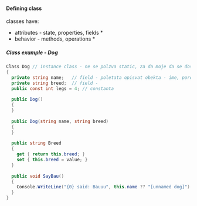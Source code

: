 #### Defining class
classes have:  
* attributes - state, properties, fields *  
* behavior - methods, operations *
##### Class example - Dog
```C#
Class Dog // instance class - ne se polzva static, za da moje da se dostypva otvyn
{
  private string name;   // field - poletata opisvat obekta - ime, poroda. pravet se vinagi private
  private string breed;  // field - 
  public const int legs = 4; // constanta
  
  public Dog()
  {
  }
  
  public Dog(string name, string breed)
  {
  }
  
  public string Breed
  {
    get { return this.breed; }
    set { this.breed = value; }
  }
  
  public void SayBau()
  {
    Console.WriteLine("{0} said: Bauuu", this.name ?? "[unnamed dog]"):
  }
}
```
